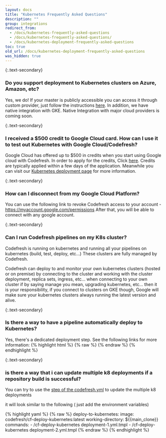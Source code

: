 ```yaml
---
layout: docs
title: "Kubernetes Frequently Asked Questions"
description: ""
group: integrations
redirect_from:
  - /docs/kubernetes-frequently-asked-questions
  - /docs/kubernetes-frequently-asked-questions/
  - /docs/kubernetes-deployment-frequently-asked-questions
toc: true
old_url: /docs/kubernetes-deployment-frequently-asked-questions
was_hidden: true
---
```

{:.text-secondary}
### Do you support deployment to Kubernetes clusters on Azure, Amazon, etc?

Yes, we do! If your master is publicly accessible you can access it through custom provider, just follow the instructions [here](https://docs.codefresh.io/docs/adding-non-gke-kubernetes-cluster).
In addition, we have native integration with GKE. 
Native Integration with major cloud providers is coming soon.

{:.text-secondary}
### I received a $500 credit to Google Cloud card. How can I use it to test out Kubernetes with Google Cloud/Codefresh?

Google Cloud has offered up to $500 in credits when you start using Google cloud with Codefresh.
In order to apply for the credits, Click [here](https://cloud.google.com/partners/partnercredit/?PCN=a0n6000000650VYAAY#contact-form). Credits are typically applied within a few days of the application. 
Meanwhile you can visit our [Kubernetes deployment page](https://codefresh.io/kubernetes-deploy/) for more information.

{:.text-secondary}
### How can I disconnect from my Google Cloud Platform? 

You can use the following link to revoke Codefresh access to your account - 
https://myaccount.google.com/permissions
After that, you will be able to connect with any google account.

{:.text-secondary}
### Can I run Codefresh pipelines on my K8s cluster?

Codefresh is running on kubernetes and running all your pipelines on kubernetes (build, test, deploy, etc...) These clusters are fully managed by Codefresh.

Codefresh can deploy to and monitor your own kubernetes clusters (hosted or on premise) by connecting to the cluster and working with the cluster deployment, replica sets, ingress, etc...  when connecting to your own cluster if by saying manage you mean, upgrading kubernetes, etc... then it is your responsibility, if you connect to clusters on GKE though, Google will make sure your kubernetes clusters always running the latest version and alive.

{:.text-secondary}
### Is there a way to have a pipeline automatically deploy to Kubernetes?

Yes, there's a dedicated deployment step. See the following links for more information:
{% highlight html %}
{% raw %}
<deployment step>
<yaml step>
{% endraw %}
{% endhighlight %}

{:.text-secondary}
### is there a way that i can update multiple k8 deployments if a repository build is successful?

You can try to use the [step of the codefresh.yml](https://docs.codefresh.io/v1.0/docs/kubernetes#section-deploy-to-gke-from-codefresh-pipeline) to update the multiple k8 deployments

it will look similar to the following ( just add the environment variables)

{% highlight yaml %}
{% raw %}
  deploy-to-kubernetes:
    image: codefresh/cf-deploy-kubernetes:latest
    working-directory: ${{main_clone}}
    commands:
      - /cf-deploy-kubernetes deployment-1.yml.tmpl
      - /cf-deploy-kubernetes deployment-2.yml.tmpl
{% endraw %}
{% endhighlight %}
